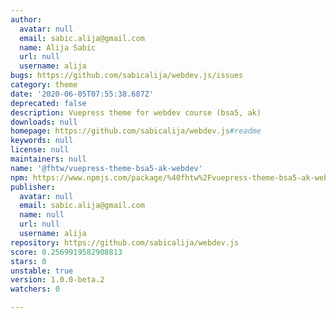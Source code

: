 ```yaml
---
author:
  avatar: null
  email: sabic.alija@gmail.com
  name: Alija Sabic
  url: null
  username: alija
bugs: https://github.com/sabicalija/webdev.js/issues
category: theme
date: '2020-06-05T07:55:38.687Z'
deprecated: false
description: Vuepress theme for webdev course (bsa5, ak)
downloads: null
homepage: https://github.com/sabicalija/webdev.js#readme
keywords: null
license: null
maintainers: null
name: '@fhtw/vuepress-theme-bsa5-ak-webdev'
npm: https://www.npmjs.com/package/%40fhtw%2Fvuepress-theme-bsa5-ak-webdev
publisher:
  avatar: null
  email: sabic.alija@gmail.com
  name: null
  url: null
  username: alija
repository: https://github.com/sabicalija/webdev.js
score: 0.2569919582908813
stars: 0
unstable: true
version: 1.0.0-beta.2
watchers: 0

---
```


